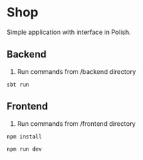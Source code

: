 # Shop

Simple application with interface in Polish.

## Backend

1. Run commands from /backend directory

```
sbt run
```

## Frontend

1. Run commands from /frontend directory

```
npm install

npm run dev
```
